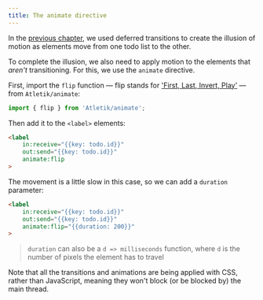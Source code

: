 ```yaml
---
title: The animate directive
---
```


In the [previous chapter](/tutorial/deferred-transitions), we used deferred transitions to create the illusion of motion as elements move from one todo list to the other.

To complete the illusion, we also need to apply motion to the elements that *aren't* transitioning. For this, we use the `animate` directive.

First, import the `flip` function — flip stands for ['First, Last, Invert, Play'](https://aerotwist.com/blog/flip-your-animations/) — from `Atletik/animate`:

```js
import { flip } from 'Atletik/animate';
```

Then add it to the `<label>` elements:

```html
<label
	in:receive="{{key: todo.id}}"
	out:send="{{key: todo.id}}"
	animate:flip
>
```

The movement is a little slow in this case, so we can add a `duration` parameter:

```html
<label
	in:receive="{{key: todo.id}}"
	out:send="{{key: todo.id}}"
	animate:flip="{{duration: 200}}"
>
```

> `duration` can also be a `d => milliseconds` function, where `d` is the number of pixels the element has to travel

Note that all the transitions and animations are being applied with CSS, rather than JavaScript, meaning they won't block (or be blocked by) the main thread.